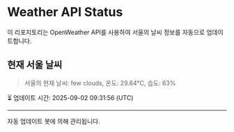 
# Weather API Status

이 리포지토리는 OpenWeather API를 사용하여 서울의 날씨 정보를 자동으로 업데이트합니다.

## 현재 서울 날씨
> 서울의 현재 날씨: few clouds, 온도: 29.64°C, 습도: 63%

⏳ 업데이트 시간: 2025-09-02 09:31:56 (UTC)

---
자동 업데이트 봇에 의해 관리됩니다.
